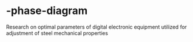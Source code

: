# -phase-diagram
Research on optimal parameters of digital electronic equipment utilized for adjustment of steel mechanical properties
